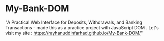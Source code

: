 # My-Bank-DOM


"A Practical Web Interface for Deposits, Withdrawals, and Banking Transactions - made this as a practice project with JavaScript DOM . Let's visit my site : https://rayhanuddinfarhad.github.io/My-Bank-DOM/"
